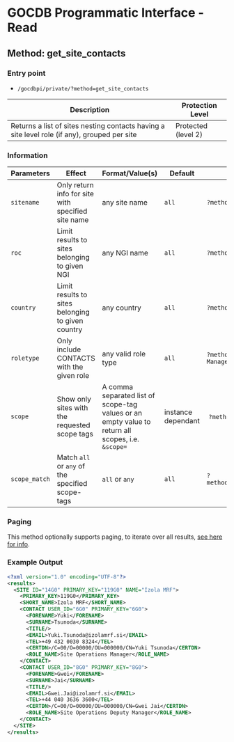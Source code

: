 # GOCDB Programmatic Interface - Read

## Method: get_site_contacts

### Entry point

- `/gocdbpi/private/?method=get_site_contacts`

| Description | Protection Level |
| - | - |
| Returns a list of sites nesting contacts having a site level role (if any), grouped per site | Protected (level 2) |

### Information

| Parameters | Effect | Format/Value(s) | Default | Example |
| - | - | - | - | - |
| `sitename` | Only return info for site with specified site name | any site name | `all` | `?method=get_site_contacts&sitename=Izola MRF` |
| `roc` | Limit results to sites belonging to given NGI | any NGI name | `all` | `?method=get_site_contacts&roc=NGI_SI` |
| `country` | Limit results to sites belonging to given country | any country | `all` | `?method=get_site_contacts&country=Slovenia` |
| `roletype` | Only include CONTACTS with the given role | any valid role type | `all` | `?method=get_site_contacts&roletype=Site Operations Manager` |
| `scope` | Show only sites with the requested scope tags | A comma separated list of scope-tag values or an empty value to return all scopes, i.e. `&scope=` | instance dependant |  `?method=get_site&scope=EGI` |
| `scope_match` | Match `all` or `any` of the specified scope-tags | `all` or `any` | `all` | `?method=get_site_contacts&scope=Local,EGI&scope_match=any` |

### Paging

This method optionally supports paging, to iterate over all results,
[see here for info](https://wiki.egi.eu/wiki/GOCDB/notifications#Optional_Cursor_Paging_on_Read_API).

### Example Output

```xml
<?xml version="1.0" encoding="UTF-8"?>
<results>
  <SITE ID="14G0" PRIMARY_KEY="119G0" NAME="Izola MRF">
    <PRIMARY_KEY>119G0</PRIMARY_KEY>
    <SHORT_NAME>Izola MRF</SHORT_NAME>
    <CONTACT USER_ID="6G0" PRIMARY_KEY="6G0">
      <FORENAME>Yuki</FORENAME>
      <SURNAME>Tsunoda</SURNAME>
      <TITLE/>
      <EMAIL>Yuki.Tsunoda@izolamrf.si</EMAIL>
      <TEL>+49 432 0030 8324</TEL>
      <CERTDN>/C=00/O=00000/OU=000000/CN=Yuki Tsunoda</CERTDN>
      <ROLE_NAME>Site Operations Manager</ROLE_NAME>
    </CONTACT>
    <CONTACT USER_ID="8G0" PRIMARY_KEY="8G0">
      <FORENAME>Gwei</FORENAME>
      <SURNAME>Jai</SURNAME>
      <TITLE/>
      <EMAIL>Gwei.Jai@izolamrf.si</EMAIL>
      <TEL>+44 040 3636 3600</TEL>
      <CERTDN>/C=00/O=00000/OU=000000/CN=Gwei Jai</CERTDN>
      <ROLE_NAME>Site Operations Deputy Manager</ROLE_NAME>
    </CONTACT>
  </SITE>
</results>
```
